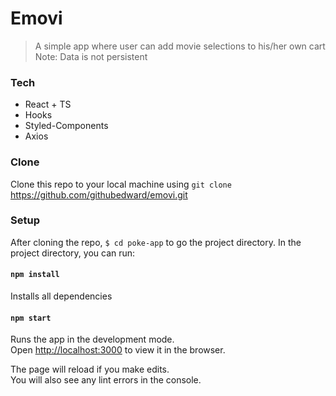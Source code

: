 # Emovi

> A simple app where user can add movie selections to his/her own cart
> Note: Data is not persistent

### Tech

- React + TS
- Hooks
- Styled-Components
- Axios

### Clone

Clone this repo to your local machine using `git clone` https://github.com/githubedward/emovi.git

### Setup

After cloning the repo, `$ cd poke-app` to go the project directory.
In the project directory, you can run:

#### `npm install`

Installs all dependencies

#### `npm start`

Runs the app in the development mode.<br>
Open [http://localhost:3000](http://localhost:3000) to view it in the browser.

The page will reload if you make edits.<br>
You will also see any lint errors in the console.
